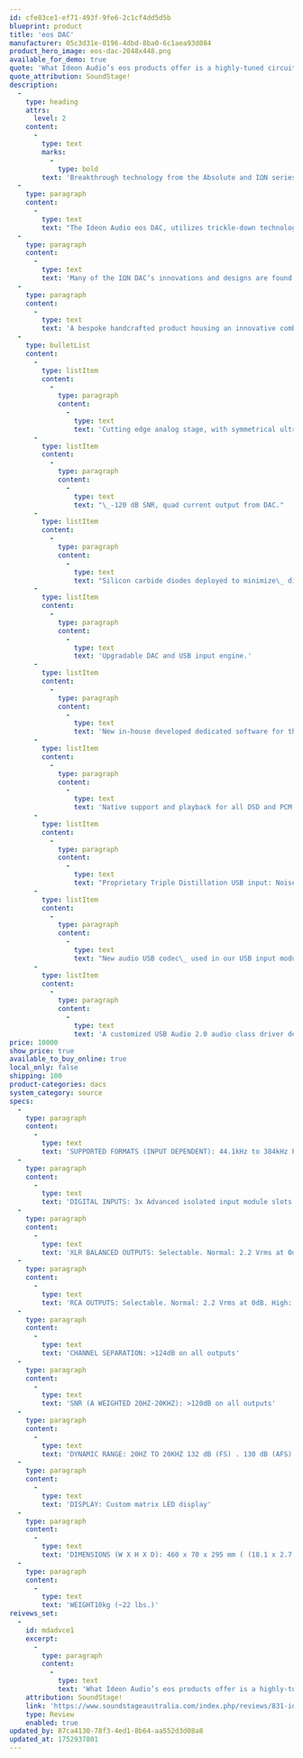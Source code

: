 ```yaml
---
id: cfe83ce1-ef71-493f-9fe6-2c1cf4dd5d5b
blueprint: product
title: 'eos DAC'
manufacturer: 05c3d31e-0196-4dbd-8ba0-6c1aea93d084
product_hero_image: eos-dac-2048x448.png
available_for_demo: true
quote: 'What Ideon Audio’s eos products offer is a highly-tuned circuit design featuring proprietary technologies, superbly engineered power supplies and very good general build quality. The big one is the performance. I can’t think of any audiophile and music lover left wanting with this combo'
quote_attribution: SoundStage!
description:
  -
    type: heading
    attrs:
      level: 2
    content:
      -
        type: text
        marks:
          -
            type: bold
        text: 'Breakthrough technology from the Absolute and IΩN series: an affordable reference DAC'
  -
    type: paragraph
    content:
      -
        type: text
        text: "The Ideon Audio eos DAC, utilizes trickle-down technologies and R&D gained, from our extensive work mostly with our IΩN DAC and our flagship Absolute Epsilon which has set new standards worldwide.\_"
  -
    type: paragraph
    content:
      -
        type: text
        text: 'Many of the IΩN DAC’s innovations and designs are found in the IΩN in its own scale. As with all Ideon offerings, the eos DAC is a fully proprietary design, with audio technologies developed in-house.'
  -
    type: paragraph
    content:
      -
        type: text
        text: 'A bespoke handcrafted product housing an innovative combination of high-performance design features and best-of-breed quality components.'
  -
    type: bulletList
    content:
      -
        type: listItem
        content:
          -
            type: paragraph
            content:
              -
                type: text
                text: 'Cutting edge analog stage, with symmetrical ultra-low noise power supply.'
      -
        type: listItem
        content:
          -
            type: paragraph
            content:
              -
                type: text
                text: "\_-120 dB SNR, quad current output from DAC."
      -
        type: listItem
        content:
          -
            type: paragraph
            content:
              -
                type: text
                text: "Silicon carbide diodes deployed to minimize\_ diode-rectification noise"
      -
        type: listItem
        content:
          -
            type: paragraph
            content:
              -
                type: text
                text: 'Upgradable DAC and USB input engine.'
      -
        type: listItem
        content:
          -
            type: paragraph
            content:
              -
                type: text
                text: 'New in-house developed dedicated software for the DAC chip (same as the Absolute E DAC). The upgradable chip firmware is developed by Ideon Audio in close cooperation with ESS.'
      -
        type: listItem
        content:
          -
            type: paragraph
            content:
              -
                type: text
                text: 'Native support and playback for all DSD and PCM formats/frequency rates'
      -
        type: listItem
        content:
          -
            type: paragraph
            content:
              -
                type: text
                text: "Proprietary Triple Distillation USB input: Noise Elimination.\_"
      -
        type: listItem
        content:
          -
            type: paragraph
            content:
              -
                type: text
                text: "New audio USB codec\_ used in our USB input module. A proprietary design, being the most current, state-of-the-art technology. The result; amazing, practically zero jitter, extremely low noise, super-fast processing, and extraordinary, natural sound quality."
      -
        type: listItem
        content:
          -
            type: paragraph
            content:
              -
                type: text
                text: 'A customized USB Audio 2.0 audio class driver developed for Windows. It’s optimized for low latency and low CPU load. Buffer depths can be adjusted to optimize settings for any given computer. The driver implements a transparent (bit-perfect) playback.'
price: 10000
show_price: true
available_to_buy_online: true
local_only: false
shipping: 100
product-categories: dacs
system_category: source
specs:
  -
    type: paragraph
    content:
      -
        type: text
        text: 'SUPPORTED FORMATS (INPUT DEPENDENT): 44.1kHz to 384kHz PCM up to 32 bits , Native DSD (up to 8X DSD)'
  -
    type: paragraph
    content:
      -
        type: text
        text: 'DIGITAL INPUTS: 3x Advanced isolated input module slots (USB, BNC, RCA)'
  -
    type: paragraph
    content:
      -
        type: text
        text: 'XLR BALANCED OUTPUTS: Selectable. Normal: 2.2 Vrms at 0dB. High: 4.4 Vrms at 0dB'
  -
    type: paragraph
    content:
      -
        type: text
        text: 'RCA OUTPUTS: Selectable. Normal: 2.2 Vrms at 0dB. High: 4.4 Vrms at 0dBTHD (A WEIGHTED 20HZ-20KHZ)< – 110dB on all outputs'
  -
    type: paragraph
    content:
      -
        type: text
        text: 'CHANNEL SEPARATION: >124dB on all outputs'
  -
    type: paragraph
    content:
      -
        type: text
        text: 'SNR (A WEIGHTED 20HZ-20KHZ): >120dB on all outputs'
  -
    type: paragraph
    content:
      -
        type: text
        text: 'DYNAMIC RANGE: 20HZ TO 20KHZ 132 dB (FS) . 130 dB (AFS)'
  -
    type: paragraph
    content:
      -
        type: text
        text: 'DISPLAY: Custom matrix LED display'
  -
    type: paragraph
    content:
      -
        type: text
        text: 'DIMENSIONS (W X H X D): 460 x 70 x 295 mm ( (18.1 x 2.7 x 11.6 in)'
  -
    type: paragraph
    content:
      -
        type: text
        text: 'WEIGHT10kg (~22 lbs.)'
reivews_set:
  -
    id: mdadvce1
    excerpt:
      -
        type: paragraph
        content:
          -
            type: text
            text: 'What Ideon Audio’s eos products offer is a highly-tuned circuit design featuring proprietary technologies, superbly engineered power supplies and very good general build quality. The big one is the performance. I can’t think of any audiophile and music lover left wanting with this combo. It performs extraordinarily well, functions completely trouble-free (at least during its tenure in-house) and inspires confidence in terms of its overall design.'
    attribution: SoundStage!
    link: 'https://www.soundstageaustralia.com/index.php/reviews/831-ideon-audio-eos-stream-eos-time-eos-dac'
    type: Review
    enabled: true
updated_by: 87ca4130-78f3-4ed1-8b64-aa552d3d08a8
updated_at: 1752937801
---
```

